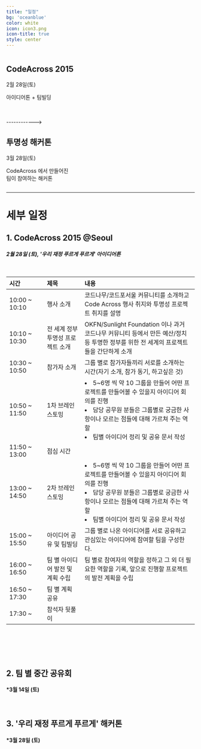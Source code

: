 ```yaml
---
title: "일정"
bg: 'oceanblue'
color: white
icon: icon3.png
icon-title: true
style: center
---
```


<div class="column small">
  <h2>CodeAcross 2015</h2>
  <p>2월 28일(토)</p>
  <p>아이디어톤 + 팀빌딩</p>
</div>
<div class="column small">
<br>
<br>
------------>
</div>
<div class="column small">
  <h2>투명성 해커톤</h2>
  <p>3월 28일(토)</p>
  <p>CodeAcross 에서 만들어진<br>팀이 참여하는 해커톤</p>
</div>

---

# 세부 일정

## 1. CodeAcross 2015 @Seoul

#### *2월 28일 (토), '우리 재정 푸르게 푸르게' 아이디어톤*

<br>

<div class="column full">
  <table style="text-align: left;">
    <thead>
      <tr>
        <th width="20%">시간</th>
        <th width="20%">제목</th>
        <th width="60%">내용</th>
      </tr>
    </thead>
    <tbody>
      <tr>
        <td>10:00 ~ 10:10</td>
        <td>행사 소개</td>
        <td>코드나무/코드포서울 커뮤니티를 소개하고 Code Across 행사 취지와 투명성 프로젝트 취지를 설명</td>
      </tr>
      <tr>
        <td>10:10 ~ 10:30</td>
        <td>전 세계 정부 투명성 프로젝트 소개</td>
        <td>OKFN/Sunlight Foundation 이나 과거 코드나무 커뮤니티 등에서 만든 예산/정치 등 투명한 정부를 위한 전 세계의 프로젝트들을 간단하게 소개</td>
      </tr>
      <tr>
        <td>10:30 ~ 10:50</td>
        <td>참가자 소개</td>
        <td>그룹 별로 참가자들끼리 서로를 소개하는 시간(자기 소개, 참가 동기, 하고싶은 것)</td>
      </tr>
      <tr>
        <td>10:50 ~ 11:50</td>
        <td>1차 브레인스토밍</td>
        <td>
          <li>5~6명 씩 약 10 그룹을 만들어 어떤 프로젝트를 만들어볼 수 있을지 아이디어 회의를 진행</li>
          <li>담당 공무원 분들은 그룹별로 궁금한 사항이나 모르는 점들에 대해 가르쳐 주는 역할</li>
          <li>팀별 아이디어 정리 및 공유 문서 작성</li>
        </td>
      </tr>
      <tr>
        <td>11:50 ~ 13:00</td>
        <td>점심 시간</td>
        <td></td>
      </tr>
      <tr>
        <td>13:00 ~ 14:50</td>
        <td>2차 브레인스토밍</td>
        <td>
          <li>5~6명 씩 약 10 그룹을 만들어 어떤 프로젝트를 만들어볼 수 있을지 아이디어 회의를 진행</li>
          <li>담당 공무원 분들은 그룹별로 궁금한 사항이나 모르는 점들에 대해 가르쳐 주는 역할</li>
          <li>팀별 아이디어 정리 및 공유 문서 작성</li>
        </td>
      </tr>
      <tr>
        <td>15:00 ~ 15:50</td>
        <td>아이디어 공유 및 팀빌딩</td>
        <td>그룹 별로 나온 아이디어를 서로 공유하고 관심있는 아이디어에 참여할 팀을 구성한다.</td>
      </tr>
      <tr>
        <td>16:00 ~ 16:50</td>
        <td>팀 별 아이디어 발전 및 계획 수립</td>
        <td>팀 별로 참여자의 역할을 정하고 그 외 더 필요한 역할을 기록, 앞으로 진행할 프로젝트의 발전 계획을 수립</td>
      </tr>
      <tr>
        <td>16:50 ~ 17:30</td>
        <td>팀 별 계획 공유</td>
        <td></td>
      </tr>
      <tr>
        <td>17:30 ~</td>
        <td>참석자 뒷풀이</td>
        <td></td>
      </tr>
    </tbody>
  </table>
  <br>
  <br>
  <br>
  <br>
</div>


## 2. 팀 별 중간 공유회

#### *3월 14일 (토)

<br>

## 3. '우리 재정 푸르게 푸르게' 해커톤

#### *3월 28일 (토)
